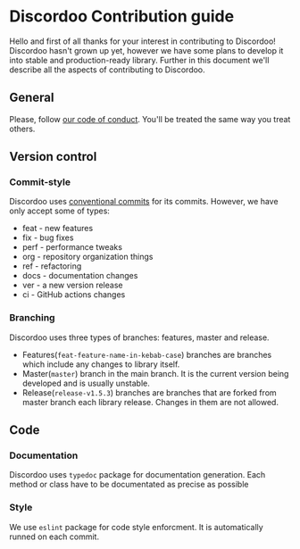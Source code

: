 # Discordoo Contribution guide
Hello and first of all thanks for your interest in contributing to Discordoo! Discordoo hasn't grown up yet, however we have some plans to develop it into stable and production-ready library.
Further in this document we'll describe all the aspects of contributing to Discordoo.

## General
Please, follow [our code of conduct](CODE_OF_CONDUCT.md). You'll be treated the same way you treat others.

## Version control
### Commit-style
Discordoo uses [conventional commits](https://www.conventionalcommits.org/en/v1.0.0-beta.2/) for its commits. However, we have only accept some of types:
* feat - new features
* fix - bug fixes
* perf - performance tweaks
* org - repository organization things
* ref - refactoring
* docs - documentation changes
* ver - a new version release
* ci - GitHub actions changes

### Branching
Discordoo uses three types of branches: features, master and release. 
* Features(`feat-feature-name-in-kebab-case`) branches are branches which include any changes to library itself.
* Master(`master`) branch in the main branch. It is the current version being developed and is usually unstable.
* Release(`release-v1.5.3`) branches are branches that are forked from master branch each library release. Changes in them are not allowed.

## Code
### Documentation
Discordoo uses `typedoc` package for documentation generation. Each method or class have to be documentated as precise as possible
### Style
We use `eslint` package for code style enforcment. It is automatically runned on each commit.

